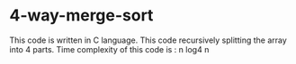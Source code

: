 # 4-way-merge-sort
This code is written in C language. This code recursively splitting the array into 4 parts. Time complexity of this code is :  n log4 n 
